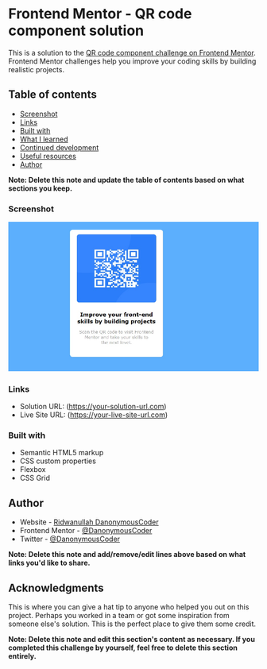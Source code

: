 # Frontend Mentor - QR code component solution

This is a solution to the [QR code component challenge on Frontend Mentor](https://www.frontendmentor.io/challenges/qr-code-component-iux_sIO_H). Frontend Mentor challenges help you improve your coding skills by building realistic projects. 

## Table of contents

  - [Screenshot](#screenshot)
  - [Links](#links)
  - [Built with](#built-with)
  - [What I learned](#what-i-learned)
  - [Continued development](#continued-development)
  - [Useful resources](#useful-resources)
- [Author](#author)


**Note: Delete this note and update the table of contents based on what sections you keep.**


### Screenshot

![](./images/screenshot.jpeg)


### Links

- Solution URL: (https://your-solution-url.com)
- Live Site URL: (https://your-live-site-url.com)


### Built with

- Semantic HTML5 markup
- CSS custom properties
- Flexbox
- CSS Grid


## Author

- Website - [Ridwanullah DanonymousCoder](https://github.com/DanonymousCoder)
- Frontend Mentor - [@DanonymousCoder](https://www.frontendmentor.io/profile/yourusername)
- Twitter - [@DanonymousCoder](https://www.twitter.com/DanonymousCoder)

**Note: Delete this note and add/remove/edit lines above based on what links you'd like to share.**

## Acknowledgments

This is where you can give a hat tip to anyone who helped you out on this project. Perhaps you worked in a team or got some inspiration from someone else's solution. This is the perfect place to give them some credit.

**Note: Delete this note and edit this section's content as necessary. If you completed this challenge by yourself, feel free to delete this section entirely.**
